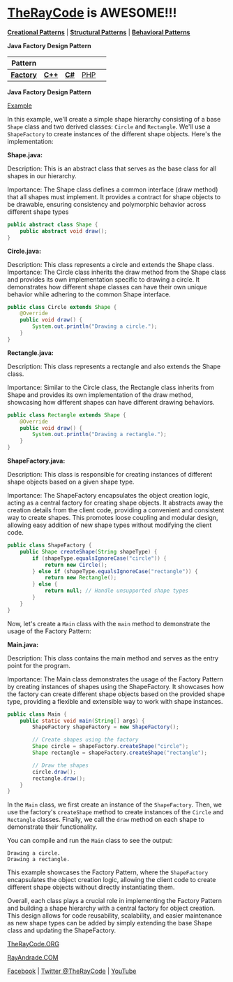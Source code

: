 # [TheRayCode](../../../README.md) is AWESOME!!!

**[Creational Patterns](../README.md)** | **[Structural Patterns](../../Structural/README.md)** | **[Behavioral Patterns](../../Behavioral/README.md)**

**Java Factory Design Pattern**

|Pattern|   |   |   |   |
|---|---|---|---|---|
|  [**Factory**](README.md) | [**C++**](../../../CPP/Creational/Factory/README.md) | [**C#**](../../../Csharp/Creational/Factory/README.md) | [PHP](../../../PHP/Creational/Factory/README.md) |

**Java Factory Design Pattern**

[Example](./Show/README.md)


In this example, we'll create a simple shape hierarchy consisting of a base `Shape` class and two derived classes: `Circle` and `Rectangle`. We'll use a `ShapeFactory` to create instances of the different shape objects. Here's the implementation:

**Shape.java:**

Description: This is an abstract class that serves as the base class for all shapes in our hierarchy.

Importance: The Shape class defines a common interface (draw method) that all shapes must implement. 
It provides a contract for shape objects to be drawable, ensuring consistency and polymorphic behavior across different shape types


```java
public abstract class Shape {
    public abstract void draw();
}
```

**Circle.java:**

Description: This class represents a circle and extends the Shape class.
Importance: The Circle class inherits the draw method from the Shape class and provides its own implementation specific to drawing a circle. It demonstrates how different shape classes can have their own unique behavior while adhering to the common Shape interface.

```java
public class Circle extends Shape {
    @Override
    public void draw() {
        System.out.println("Drawing a circle.");
    }
}
```

**Rectangle.java:**

Description: This class represents a rectangle and also extends the Shape class.

Importance: Similar to the Circle class, the Rectangle class inherits from Shape and provides its own implementation of the draw method, showcasing how different shapes can have different drawing behaviors.

```java
public class Rectangle extends Shape {
    @Override
    public void draw() {
        System.out.println("Drawing a rectangle.");
    }
}
```

**ShapeFactory.java:**

Description: This class is responsible for creating instances of different shape objects based on a given shape type.

Importance: The ShapeFactory encapsulates the object creation logic, acting as a central factory for creating shape objects. It abstracts away the creation details from the client code, providing a convenient and consistent way to create shapes. This promotes loose coupling and modular design, allowing easy addition of new shape types without modifying the client code.

```java
public class ShapeFactory {
    public Shape createShape(String shapeType) {
        if (shapeType.equalsIgnoreCase("circle")) {
            return new Circle();
        } else if (shapeType.equalsIgnoreCase("rectangle")) {
            return new Rectangle();
        } else {
            return null; // Handle unsupported shape types
        }
    }
}
```

Now, let's create a `Main` class with the `main` method to demonstrate the usage of the Factory Pattern:

**Main.java:**

Description: This class contains the main method and serves as the entry point for the program.

Importance: The Main class demonstrates the usage of the Factory Pattern by creating instances of shapes using the ShapeFactory. It showcases how the factory can create different shape objects based on the provided shape type, providing a flexible and extensible way to work with shape instances.
```java
public class Main {
    public static void main(String[] args) {
        ShapeFactory shapeFactory = new ShapeFactory();

        // Create shapes using the factory
        Shape circle = shapeFactory.createShape("circle");
        Shape rectangle = shapeFactory.createShape("rectangle");

        // Draw the shapes
        circle.draw();
        rectangle.draw();
    }
}
```

In the `Main` class, we first create an instance of the `ShapeFactory`. Then, we use the factory's `createShape` method to create instances of the `Circle` and `Rectangle` classes. Finally, we call the `draw` method on each shape to demonstrate their functionality.

You can compile and run the `Main` class to see the output:
```
Drawing a circle.
Drawing a rectangle.
```

This example showcases the Factory Pattern, where the `ShapeFactory` encapsulates the object creation logic, allowing the client code to create different shape objects without directly instantiating them.

Overall, each class plays a crucial role in implementing the Factory Pattern and building a shape hierarchy with a central factory for object creation. This design allows for code reusability, scalability, and easier maintenance as new shape types can be added by simply extending the base Shape class and updating the ShapeFactory.



[TheRayCode.ORG](https://www.TheRayCode.org)

[RayAndrade.COM](https://www.RayAndrade.com)

[Facebook](https://www.facebook.com/TheRayCode/) | [Twitter @TheRayCode](https://www.twitter.com/TheRayCode/) | [YouTube](https://www.youtube.com/TheRayCode/)


